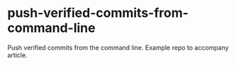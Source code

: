 # push-verified-commits-from-command-line
Push verified commits from the command line.  Example repo to accompany article.
